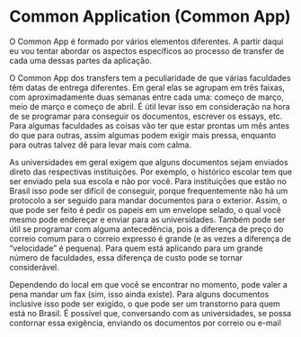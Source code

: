 # Common Application (Common App)

O Common App é formado por vários elementos diferentes. A partir daqui eu vou tentar abordar os aspectos específicos ao processo de transfer de cada uma dessas partes da aplicação. 

O Common App dos transfers tem a peculiaridade de que várias faculdades têm datas de entrega diferentes. Em geral elas se agrupam em três faixas, com aproximadamente duas semanas entre cada uma: começo de março, meio de março e começo de abril. É útil levar isso em consideração na hora 
de se programar para conseguir os documentos, escrever os essays, etc. Para algumas faculdades as coisas vão ter que estar prontas um mês antes do que para outras, assim algumas podem exigir mais pressa, enquanto para outras talvez dê para levar mais com calma.

As universidades em geral exigem que alguns documentos sejam enviados direto das respectivas instituições. Por exemplo, o histórico escolar tem que ser enviado pela sua escola e não por você. Para 
instituições que estão no Brasil isso pode ser difícil de conseguir, porque frequentemente não há um protocolo a ser seguido para mandar documentos para o exterior. Assim, o que pode ser feito é pedir 
os papeis em um envelope selado, o qual você mesmo pode endereçar e enviar para as universidades. Também pode ser útil se programar com alguma antecedência, pois a diferença de preço do correio 
comum para o correio expresso é grande (e as vezes a diferença de “velocidade” é pequena). Para quem está aplicando para um grande número de faculdades, essa diferença de custo pode se tornar considerável.

Dependendo do local em que você se encontrar no momento, pode valer a pena mandar um fax (sim, isso ainda existe). Para alguns documentos inclusive isso pode ser exigido, o que pode ser um 
transtorno para quem está no Brasil. É possível que, conversando com as universidades, se possa contornar essa exigência, enviando os documentos por correio ou e-mail
